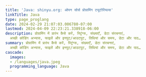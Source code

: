 ```yaml
---
title: 'Java: shinyu.org: ओपन सोर्स प्रोग्रामिंग ट्यूटोरियल्स'
linkTitle: Java
type: page_proglang
date: 2024-02-29 21:07:03.006780-07:00
lastmod: 2024-04-09 22:23:21.338918-06:00
description: प्रोग्रामिंग में प्रारंभ कैसे करें, स्ट्रिंग्स, संख्याएँ, डेटा संरचनाएं,
  अच्छी कोडिंग अभ्यास, फाइलें और इनपुट/आउटपुट, तिथियां और समय, डेटा और पाठ…
summary: प्रोग्रामिंग में प्रारंभ कैसे करें, स्ट्रिंग्स, संख्याएँ, डेटा संरचनाएं,
  अच्छी कोडिंग अभ्यास, फाइलें और इनपुट/आउटपुट, तिथियां और समय, डेटा और पाठ…
cascade:
  images:
  - /languages/java.jpeg
  programming_language: Java
---
```

